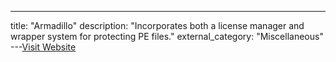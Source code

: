 ---
title: "Armadillo"
description: "Incorporates both a license manager and wrapper system for protecting PE files."
external_category: "Miscellaneous"
---[Visit Website](https://web.archive.org/web/20030324043555/https://www.exetools.com/files/protectors/win/armd252b2.zip)

